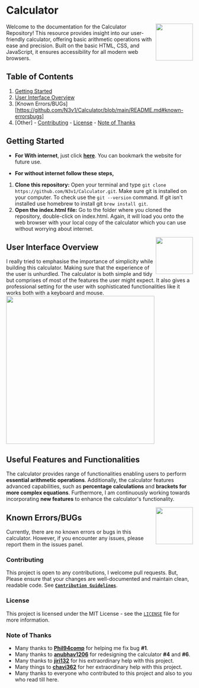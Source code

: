 # Calculator

<!-- Quick intro about project -->

<img align="right"  width="100" src="https://media.giphy.com/media/4Wr6YXcHWrQMyeZq4J/giphy.gif">
Welcome to the documentation for the Calculator Repository! This resource provides insight into our user-friendly calculator, offering basic arithmetic operations with ease and precision. Built on the basic HTML, CSS, and JavaScript, it ensures accessibility for all modern web browsers.

<!-- Table of Content Section -->

## Table of Contents

1. [Getting Started](https://github.com/N3v1/Calculator#getting-started)
2. [User Interface Overview](https://github.com/N3v1/Calculator#user-interface-overview)
3. [Known Errors/BUGs][https://github.com/N3v1/Calculator/blob/main/README.md#known-errorsbugs]
4. [Other] - [Contributing](https://github.com/N3v1/Calculator#contributing) - [License](https://github.com/N3v1/Calculator#license) - [Note of Thanks](https://github.com/N3v1/Calculator#note-of-thanks)

<!-- Getting Started Section -->

## Getting Started

- **For With internet**, just click [**here**](https://n3v1.github.io/Calculator/). You can bookmark the website for future use.

- **For without internet follow these steps,**
 1. **Clone this repository:** Open your terminal and type `git clone https://github.com/N3v1/Calculator.git`. 
 Make sure git is installed on your computer. To check use the `git --version` command. If git isn't installed use homebrew to install git `brew install git`.
 2. **Open the index.html file:** Go to the folder where you cloned the repository, double-click on index.html. Again, it will load you onto the web browser with your local copy of the calculator which you can use without worrying about internet.

<!-- UI overview section -->

<img align="right"  width="100" src="https://media.giphy.com/media/v1.Y2lkPTc5MGI3NjExM3YyZWMyN3B1YzdqbGUxYnNodjk5c3d4ZWgxbGg1YmV6MWt3dmYyNSZlcD12MV9pbnRlcm5hbF9naWZfYnlfaWQmY3Q9cw/xwY1n9NDT3IXLZmkzq/giphy.gif">

## User Interface Overview

I really tried to emphasise the importance of simplicity while building this calculator. Making sure that the experience of the user is unhurdled. The calculator is both simple and tidy but comprises of most of the features the user might expect. It also gives a professional setting for the user with sophisticated functionalities like it works both with a keyboard and mouse.
<img height=400px src="Interface.png">

<!-- Functionalties section -->

## Useful Features and Functionalities

The calculator provides range of functionalities enabling users to perform **essential arithmetic operations**. Additionally, the calculator features advanced capabilities, such as **percentage calculations** and **brackets for more complex equations**. Furthermore, I am continuously working towards incorporating **new features** to enhance the calculator's functionality.

<img align="right"  width="100" src="https://media.giphy.com/media/v1.Y2lkPTc5MGI3NjExdGYxYmF2anYybmVvMHQxMTlkNjNvZjZsdTA0bHppeHN0OXkzaG55MCZlcD12MV9pbnRlcm5hbF9naWZfYnlfaWQmY3Q9cw/knh6IuGKMB4ySsg47z/giphy.gif">

## Known Errors/BUGs

Currently, there are no known errors or bugs in this calculator. However, if you encounter any issues, please report them in the issues panel.

### Contributing

This project is open to any contributions, I welcome pull requests. But, Please ensure that your changes are well-documented and maintain clean, readable code. See [**`Contribution Guidelines`**](Contributing.md).

### License

This project is licensed under the MIT License - see the [`LICENSE`](LICENSE) file for more information.

### Note of Thanks

- Many thanks to [**Phil94comp**](https://github.com/Phil94comp) for helping me fix bug **#1**.
- Many thanks to [**anubhav1206**](https://github.com/anubhav1206) for redesigning the calculator **#4** and **#6**.
- Many thanks to [**jiri132**](https://github.com/jiri132) for his extraordinary help with this project. 
- Many things to [**chavi362**](https://github.com/chavi362) for her extraordinary help with this project.
- Many thanks to everyone who contributed to this project and also to you who read till here.